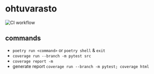 # ohtuvarasto
![CI workflow](https://github.com/hurbios/ohtuvarasto/workflows/CI/badge.svg)

## commands
- `poetry run <command>` or `poetry shell` & `exit`
- `coverage run --branch -m pytest src`
- `coverage report -m`
- generate report `coverage run --branch -m pytest; coverage html`